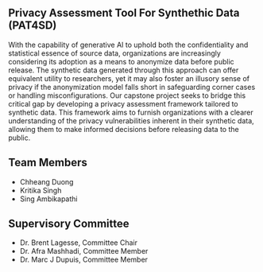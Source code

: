 ## Privacy Assessment Tool For Synthethic Data (PAT4SD)

With the capability of generative AI to uphold both the confidentiality and statistical essence of source data, organizations are increasingly considering its adoption as a means to anonymize data before public release. The synthetic data generated through this approach can offer equivalent utility to researchers, yet it may also foster an illusory sense of privacy if the anonymization model falls short in safeguarding corner cases or handling misconfigurations. Our capstone project seeks to bridge this critical gap by developing a privacy assessment framework tailored to synthetic data. This framework aims to furnish organizations with a clearer understanding of the privacy vulnerabilities inherent in their synthetic data, allowing them to make informed decisions before releasing data to the public.

## Team Members

* Chheang Duong
* Kritika Singh
* Sing Ambikapathi

## Supervisory Committee 

* Dr. Brent Lagesse, Committee Chair
* Dr. Afra Mashhadi, Committee Member
* Dr. Marc J Dupuis, Committee Member

